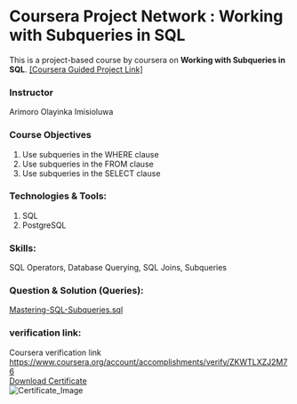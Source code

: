 # Coursera Project Network : **Working with Subqueries in SQL**
This is a project-based course by coursera on **Working with Subqueries in SQL**. [[Coursera Guided Project Link]](https://www.coursera.org/projects/working-with-subqueries-in-sql)

### Instructor
Arimoro Olayinka Imisioluwa

### Course Objectives
1. Use subqueries in the WHERE clause
2. Use subqueries in the FROM clause
3. Use subqueries in the SELECT clause

### Technologies & Tools:
1. SQL
2. PostgreSQL

### Skills:
SQL Operators, Database Querying, SQL Joins, Subqueries

### Question & Solution (Queries):
[Mastering-SQL-Subqueries.sql](https://github.com/itsamul/SQL-Project/blob/main/Working%20with%20Subqueries%20in%20SQL/Mastering-SQL-Subqueries.sql)

### verification link:
Coursera verification link https://www.coursera.org/account/accomplishments/verify/ZKWTLXZJ2M76
<br>[Download Certificate](https://github.com/itsamul/SQL-Project/blob/main/Working%20with%20Subqueries%20in%20SQL/Coursera%20ZKWTLXZJ2M76.pdf)
<br>![Certificate_Image](https://github.com/itsamul/SQL-Project/assets/85364800/67776e38-2a42-4e4b-a048-bd3f07ada044)

